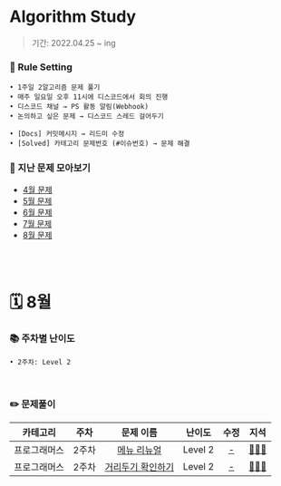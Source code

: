 # Algorithm Study
> 기간: 2022.04.25 ~ ing  

### 📌 Rule Setting
    • 1주일 2알고리즘 문제 풀기
    • 매주 일요일 오후 11시에 디스코드에서 회의 진행
    • 디스코드 채널 → PS 활동 알림(Webhook)
    • 논의하고 싶은 문제 → 디스코드 스레드 걸어두기

```
• [Docs] 커밋메시지 → 리드미 수정
• [Solved] 카테고리 문제번호 (#이슈번호) → 문제 해결 
```

### 👀 지난 문제 모아보기
- [4월 문제](모아보기/4월문제.md)
- [5월 문제](모아보기/5월문제.md)
- [6월 문제](모아보기/6월문제.md)
- [7월 문제](모아보기/7월문제.md)
- [8월 문제](모아보기/8월문제.md)

</br></br>

# 🗓 8월
### 📚 주차별 난이도
    • 2주차: Level 2
</br>

### ✏️ 문제풀이
| 카테고리 | 주차 | 문제 이름 | 난이도 | 수정 | 지석 |  
| :----------: | :----------: | :----------: | :----------: | :----------: | :----------: | 
| 프로그래머스 | 2주차 | [메뉴 리뉴얼](https://school.programmers.co.kr/learn/courses/30/lessons/72411) | Level 2 | [-]() | [🙆🏻‍♂️](지석/Implementation/Programmers72411.md) |
| 프로그래머스 | 2주차 | [거리두기 확인하기](https://school.programmers.co.kr/learn/courses/30/lessons/81302) | Level 2 | [-]() | [🙆🏻‍♂️](지석/Graph-Theory/Programmers81302.md) |
